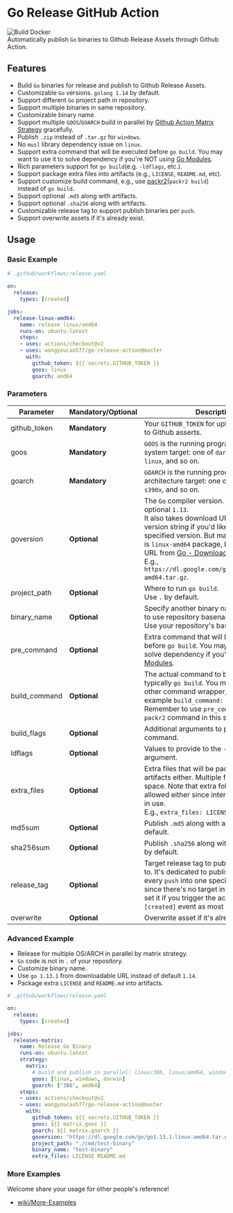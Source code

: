 # Go Release GitHub Action    
![Build Docker](https://github.com/wangyoucao577/go-release-action/workflows/Build%20Docker/badge.svg)    
Automatically publish `Go` binaries to Github Release Assets through Github Action.    

## Features    
- Build `Go` binaries for release and publish to Github Release Assets.     
- Customizable `Go` versions. `golang 1.14` by default.    
- Support different `Go` project path in repository.     
- Support multiple binaries in same repository.    
- Customizable binary name.     
- Support multiple `GOOS`/`GOARCH` build in parallel by [Github Action Matrix Strategy](https://help.github.com/en/actions/reference/workflow-syntax-for-github-actions#jobsjob_idstrategymatrix) gracefully.         
- Publish `.zip` instead of `.tar.gz` for `windows`.     
- No `musl` library dependency issue on `linux`.     
- Support extra command that will be executed before `go build`. You may want to use it to solve dependency if you're NOT using [Go Modules](https://github.com/golang/go/wiki/Modules).       
- Rich parameters support for `go build`(e.g. `-ldflags`, etc.).     
- Support package extra files into artifacts (e.g., `LICENSE`, `README.md`, etc).    
- Support customize build command, e.g., use [packr2](https://github.com/gobuffalo/packr/tree/master/v2)(`packr2 build`) instead of `go build`.     
- Support optional `.md5` along with artifacts. 
- Support optional `.sha256` along with artifacts.     
- Customizable release tag to support publish binaries per `push`.      
- Support overwrite assets if it's already exist.    

## Usage

### Basic Example

```yaml
# .github/workflows/release.yaml

on: 
  release:
    types: [created]

jobs:
  release-linux-amd64:
    name: release linux/amd64
    runs-on: ubuntu-latest
    steps:
    - uses: actions/checkout@v2
    - uses: wangyoucao577/go-release-action@master
      with:
        github_token: ${{ secrets.GITHUB_TOKEN }}
        goos: linux
        goarch: amd64
```

### Parameters

| Parameter | **Mandatory**/**Optional** | Description | 
| --------- | -------- | ----------- |
| github_token | **Mandatory** | Your `GITHUB_TOKEN` for uploading releases to Github asserts. |
| goos | **Mandatory** | `GOOS` is the running program's operating system target: one of `darwin`, `freebsd`, `linux`, and so on. |
| goarch | **Mandatory** | `GOARCH` is the running program's architecture target: one of `386`, `amd64`, `arm`, `s390x`, and so on. |
| goversion |  **Optional** | The `Go` compiler version. `1.14` by default, optional `1.13`. <br>It also takes download URL instead of version string if you'd like to use more specified version. But make sure your URL is `linux-amd64` package, better to find the URL from [Go - Downloads](https://golang.org/dl/).<br>E.g., `https://dl.google.com/go/go1.13.1.linux-amd64.tar.gz`. |
| project_path | **Optional** | Where to run `go build`. <br>Use `.` by default. |
| binary_name | **Optional** | Specify another binary name if do not want to use repository basename. <br>Use your repository's basename if not set. |
| pre_command | **Optional** | Extra command that will be executed before `go build`. You may want to use it to solve dependency if you're NOT using [Go Modules](https://github.com/golang/go/wiki/Modules). |
| build_command | **Optional** | The actual command to build binary, typically `go build`. You may want to use other command wrapper, e.g., [packr2](https://github.com/gobuffalo/packr/tree/master/v2), example `build_command: 'packr2 build'`. Remember to use `pre_command` to set up `packr2` command in this scenario.|
| build_flags | **Optional** | Additional arguments to pass the `go build` command. |
| ldflags | **Optional** | Values to provide to the `-ldflags` argument. |
| extra_files | **Optional** | Extra files that will be packaged into artifacts either. Multiple files separated by space. Note that extra folders can be allowed either since internal `cp -r` already in use. <br>E.g., `extra_files: LICENSE README.md` |
| md5sum | **Optional** | Publish `.md5` along with artifacts, `TRUE` by default. |
| sha256sum | **Optional** | Publish `.sha256` along with artifacts, `FALSE` by default. |
| release_tag | **Optional** | Target release tag to publish your binaries to. It's dedicated to publish binaries on every `push` into one specified release page since there's no target in this case. DON'T set it if you trigger the action by `release: [created]` event as most people do.|
| overwrite | **Optional** | Overwrite asset if it's alreaddy exist.|

### Advanced Example

- Release for multiple OS/ARCH in parallel by matrix strategy.    
- `Go` code is not in `.` of your repository.    
- Customize binary name.    
- Use `go 1.13.1` from downloadable URL instead of default `1.14`.
- Package extra `LICENSE` and `README.md` into artifacts.    

```yaml
# .github/workflows/release.yaml

on: 
  release:
    types: [created]

jobs:
  releases-matrix:
    name: Release Go Binary
    runs-on: ubuntu-latest
    strategy:
      matrix:
        # build and publish in parallel: linux/386, linux/amd64, windows/386, windows/amd64, darwin/386, darwin/amd64 
        goos: [linux, windows, darwin]
        goarch: ["386", amd64]
    steps:
    - uses: actions/checkout@v2
    - uses: wangyoucao577/go-release-action@master
      with:
        github_token: ${{ secrets.GITHUB_TOKEN }}
        goos: ${{ matrix.goos }}
        goarch: ${{ matrix.goarch }}
        goversion: "https://dl.google.com/go/go1.13.1.linux-amd64.tar.gz"
        project_path: "./cmd/test-binary"
        binary_name: "test-binary"
        extra_files: LICENSE README.md
```

### More Examples 
Welcome share your usage for other people's reference!    
- [wiki/More-Examples](https://github.com/wangyoucao577/go-release-action/wiki/More-Examples)
